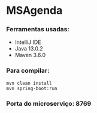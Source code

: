 # MSAgenda

### Ferramentas usadas:
- IntelliJ IDE
- Java 13.0.2
- Maven 3.6.0

### Para compilar:
```
mvn clean install
mvn spring-boot:run
```

### Porta do microserviço: 8769
